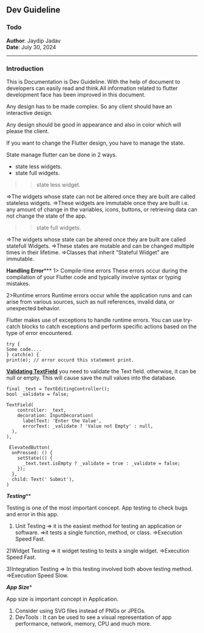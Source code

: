 ## Dev Guideline

### Todo
**Author**: Jaydip Jadav  
**Date**: July 30, 2024

---

### Introduction
This is Documentation is Dev Guideline. With the help of document to developers can easily read and think.All information related to flutter development face has been improved in this document.



Any design has to be made complex.  So any client should have an interactive design.

Any design should be good in appearance and also in color which will please the client.  

If you want to change the Flutter design, you have to manage the state.

State manage flutter can be done in 2 ways.
* state less widgets.
* state full widgets.

>>state less widget.

=>The widgets whose state can not be altered once they are built are called stateless widgets.
=>These widgets are immutable once they are built i.e. any amount of change in the variables, icons, buttons, or retrieving data can not change the state of the app.

>>state full widgets.

=>The widgets whose state can be altered once they are built are called statefull Widgets.
=>These states are mutable and can be changed multiple times in their lifetime.
=>Classes that inherit “Stateful Widget” are immutable.

******Handling Error*********
1> Compile-time errors
These errors occur during the compilation of your Flutter code and typically involve syntax or typing mistakes.

2>Runtime errors
Runtime errors occur while the application runs and can arise from various sources, such as null references, invalid data, or unexpected behavior.

Flutter makes use of exceptions to handle runtime errors. You can use try-catch blocks to catch exceptions and perform specific actions based on the type of error encountered.

```
try {
Some code....
} catch(e) {
print(e); // error occurd this statement print.
```

****[Validating TextField](https://docs.flutter.dev/cookbook/forms/validation)****
you need to validate the Text field. otherwise, it can be null or empty. This will cause save the null values into the database.

```
final _text = TextEditingController();
bool _validate = false;

TextField(
    controller: _text,
    decoration: InputDecoration(
      labelText: 'Enter the Value',
      errorText: _validate ? 'Value not Empty' : null,
  ),
),

 ElevatedButton(
  onPressed: () {
    setState(() {
      _text.text.isEmpty ? _validate = true : _validate = false;
    });
  },
  child: Text(' Submit'),
)  
```

*****Testing*******

Testing is one of the most important concept. App testing to check bugs and error in this app.
1) Unit Testing
=> it is the easiest method for testing an application or software.
=>it tests a single function, method, or class.
=>Execution Speed Fast.

2)Widget Testing
=> it widget testing to tests  a single widget.
=>Execution Speed Fast.

3)Integration Testing
=> In this testing involved both above testing method.
=>Execution Speed Slow. 

***App Size****

App size is important concept in Application.
1) Consider using SVG files instead of PNGs or JPEGs.
2) DevTools : It can be used to see a visual representation of app performance, network, memory, CPU and much more.
